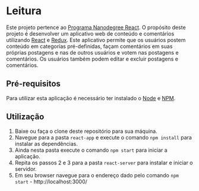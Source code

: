 # Leitura

Este projeto pertence ao [Programa Nanodegree React](https://br.udacity.com/course/react-nanodegree--nd019). O propósito deste projeto é desenvolver um aplicativo web de conteúdo e comentários utilizando [React](https://reactjs.org/) e [Redux](https://redux.js.org/). Este aplicativo permite que os usuários postem conteúdo em categorias pré-definidas, façam comentários em suas próprias postagens e nas de outros usuários e votem nas postagens e comentários. Os usuários também podem editar e excluir postagens e comentários.

## Pré-requisitos

Para utilizar esta aplicação é necessário ter instalado o [Node](https://nodejs.org/en/) e [NPM](https://www.npmjs.com/).

## Utilização

1. Baixe ou faça o clone deste repositório para sua máquina.
2. Navegue para a pasta `react-app` e execute o comando `npm install` para instalar as dependências.
3. Ainda nesta pasta execute o comando `npm start` para iniciar a aplicação.
4. Repita os passos 2 e 3 para a pasta `react-server` para instalar e iniciar o servidor.
5. Em seu browser navegue para o endereço dado pelo comando `npm start` - http://localhost:3000/